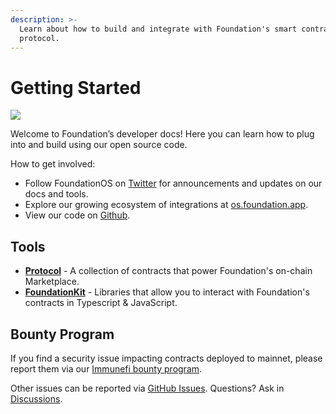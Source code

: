 ```yaml
---
description: >-
  Learn about how to build and integrate with Foundation's smart contracts and
  protocol.
---
```


# Getting Started

![](https://user-images.githubusercontent.com/14855515/171161481-4d745b25-b947-4df4-a801-179637d5ebe6.png)

Welcome to Foundation’s developer docs! Here you can learn how to plug into and build using our open source code.

How to get involved:

* Follow FoundationOS on [Twitter](https://twitter.com/FoundationOS) for announcements and updates on our docs and tools.
* Explore our growing ecosystem of integrations at [os.foundation.app](https://os.foundation.app/).
* View our code on [Github](https://github.com/f8n).

## Tools

* [**Protocol**](protocol/) - A collection of contracts that power Foundation's on-chain Marketplace.
* [**FoundationKit**](foundationkit/) - Libraries that allow you to interact with Foundation's contracts in Typescript & JavaScript.

## Bounty Program

If you find a security issue impacting contracts deployed to mainnet, please report them via our [Immunefi bounty program](https://immunefi.com/bounty/foundation/).

Other issues can be reported via [GitHub Issues](https://github.com/f8n/fnd-protocol/issues). Questions? Ask in [Discussions](https://github.com/f8n/fnd-protocol/discussions).
